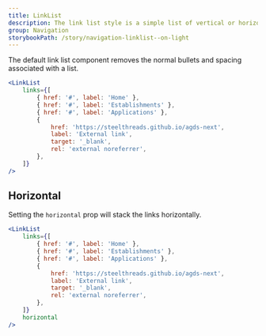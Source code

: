 ```yaml
---
title: LinkList
description: The link list style is a simple list of vertical or horizontal links used for site navigation. It is used to order information for users.
group: Navigation
storybookPath: /story/navigation-linklist--on-light
---
```


The default link list component removes the normal bullets and spacing associated with a list.

```jsx live
<LinkList
	links={[
		{ href: '#', label: 'Home' },
		{ href: '#', label: 'Establishments' },
		{ href: '#', label: 'Applications' },
		{
			href: 'https://steelthreads.github.io/agds-next',
			label: 'External link',
			target: '_blank',
			rel: 'external noreferrer',
		},
	]}
/>
```

## Horizontal

Setting the `horizontal` prop will stack the links horizontally.

```jsx live
<LinkList
	links={[
		{ href: '#', label: 'Home' },
		{ href: '#', label: 'Establishments' },
		{ href: '#', label: 'Applications' },
		{
			href: 'https://steelthreads.github.io/agds-next',
			label: 'External link',
			target: '_blank',
			rel: 'external noreferrer',
		},
	]}
	horizontal
/>
```

